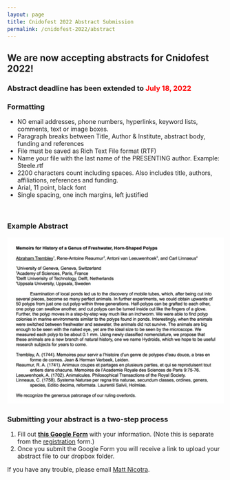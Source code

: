 ```yaml
---
layout: page
title: Cnidofest 2022 Abstract Submission
permalink: /cnidofest-2022/abstract
---
```


## We are now accepting abstracts for Cnidofest 2022! 

### Abstract deadline has been extended to <span style= "color:red">July 18, 2022</span>

   
### Formatting

- NO email addresses, phone numbers, hyperlinks, keyword lists, comments, text or image boxes.
- Paragraph breaks between Title, Author & Institute, abstract body, funding and references
- File must be saved as Rich Text File format (RTF)
- Name your file with the last name of the PRESENTING author. Example: Steele.rtf
- 2200 characters count including spaces. Also includes title, authors, affiliations, references and funding.
- Arial, 11 point, black font
- Single spacing, one inch margins, left justified
</br>

### Example Abstract

![Example Abstract](/assets/images/HistoricalAbstract.jpeg)


### Submitting your abstract is a two-step process

1. Fill out **<a href="https://forms.gle/bKQqrv9geZTfQRZ7A" target="_blank">this Google Form</a>** with your information. (Note this is separate from the [registration](/cnidofest-2022/registration) form.)
2. Once you submit the Google Form you will receive a link to upload your abstract file to our dropbox folder.

  

If you have any trouble, please email [Matt Nicotra](mailto:matthew.nicotra@pitt.edu).